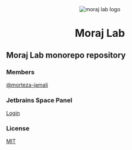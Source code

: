 <div align="center">
<img src="https://avatars.githubusercontent.com/u/79711597?s=200&v=4" alt="moraj lab logo">
<h1><b>Moraj Lab</b></h1>
</div>

## Moraj Lab monorepo repository

### Members

[@morteza-jamali](https://github.com/morteza-jamali)
 
### Jetbrains Space Panel

[Login](https://morajlab.jetbrains.space)

### License
[MIT](LICENSE)
